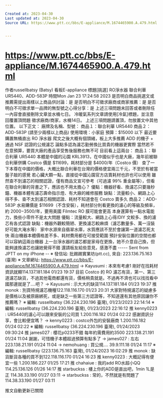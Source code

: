 ```yaml
---

Created at: 2023-04-30
Last updated at: 2023-04-30
Source URL: https://www.ptt.cc/bbs/E-appliance/M.1674465900.A.479.html


---
```


# https://www.ptt.cc/bbs/E-appliance/M.1674465900.A.479.html


作者russellbatsy (Batsy)
看板E-appliance
標題\[挑選\] RO淨水器 聯合利華UR5440、ADD-583P
時間Mon Jan 23 17:24:58 2023
是否明白商品挑選文或推薦需提出兩樣以上商品供討論：是 是否明白不可徵求廠商或商家推薦：是 是否明白不可徵求單一品牌的無型號之心得分享：是 上述三項問題未回答或者刪除任一內容會直接刪除文章並水桶七日。 冷暖氣系列文章請使用\[冷氣\]標題，並注意回覆置頂問題 徵求廠商/商家，水桶14日。 上述三項問題請置頂，勿放置文中其他位置。 以下正文： 廠牌及名稱、型號： 商品１：聯合利華 UR5440 商品２：ADD-583P (請至少兩樣以上商品) 使用環境：小家庭 預算：$15000 以下 最近要購置無桶直出 RO 淨水器 爬文之後大概有個頭緒，板上大多推薦 ADD 的機子 + 通過 NSF 認證的公規濾芯 論點多認為濾芯勤勞換比買貴的機器更實際 當然若不在意預算，要買大廠的產品享受售後服務也無不可 目前看上這兩台： 商品１：聯合利華 UR5440 本體是中國的沁園 KRL3913，在中國似乎也是大廠，幾年前被聯合利華併購 Costco 價是 $11699，耗材部分是 $4000/年（Costco 價） 查了一下本尊在中國的價格，大概比聯合利華在台灣的價格便宜兩三千元，不至於有被當盤子敲的感覺 若心臟大顆一點，直接從中國沁園官方店賣耗材也許也可以使用 雖然查不到濾芯的相關認證，僅有商品文宣可參考（可過濾 99% 重金屬等），但看在聯合利華的背書之下，應該也不用太擔心？ 優點：機器好看、換濾芯只要幾秒鐘、機器本體有濾芯壽命指示燈、有大廠的維修服務 缺點：流量較小、網路上心得不多、查不太到濾芯相關認證、耗材不知道會在 Costco 賣多久 商品２：ADD-583P 水易購價是 $11699（不含安裝），耗材部分則看更換的濾心的等級及頻率，約 $2000-$3500/年，要用美國 Filmtec RO 膜可能會更高 本身還算有一點水電能力，換些小零件不是太大問題 優點：流量較大、網路上心得/DIY 文較多、換的濾芯有各式認證 缺點：機器外觀較簡陋、更換濾芯較麻煩（濾芯數量多、萬一沒裝好可能大淹水等） 家中水源來自翡翠水庫，水質應該不至於會讓第一道濾芯死太快 兩台機器本體價格差不多、耗材費用都在可接受範圍 預計安裝位置的空間也都可以容納這兩台機器 上一台淨水器的濾芯都是家母在更換，她不介意自己換，但能夠速換濾芯也讓她覺得不錯 還請板友給些意見，感激不盡 ----- Sent from JPTT on my iPhone -- ※ 發信站: 批踢踢實業坊(ptt.cc), 來自: 223.136.75.163 (臺灣) ※ 文章網址: <https://www.ptt.cc/bbs/E-appliance/M.1674465900.A.479.html>
→ Kayusumi : 本來有考慮1 剛好在找耗材資訊就顯114.137.181.184 01/23 19:37
目前 Costco 的 RO 濾芯有貨，第一、第三道濾芯缺貨，不過其他電商都還有貨，價格稍貴就是。不過再不濟也可以找找看中國那邊就是了....吧？
→ Kayusumi : 示大大的缺貨114.137.181.184 01/23 19:37
推 monok : 別買特規濾芯機種122.118.116.170 01/23 20:31
大家對特規濾芯的疑慮多是價格以及被原廠綁死，或是缺乏一些第三方認證等，不知道還有其他原因讓你不推薦嗎？ ※ 編輯: russellbatsy (36.224.230.196 臺灣), 01/23/2023 22:14:14 ※ 編輯: russellbatsy (36.224.230.196 臺灣), 01/23/2023 22:16:12
推 kenny0223 : UR5440的濾心可以跟來安裝的公司買 1.200.116.182 01/24 02:22
感謝資訊分享，會比較便宜嗎？
→ kenny0223 : costco外包的安裝廠商 1.200.116.182 01/24 02:22
※ 編輯: russellbatsy (36.224.230.196 臺灣), 01/24/2023 09:30:24
推 james027 : 櫻花p0233不錯 每年約需費用約3500 223.138.21.191 01/24 11:04
謝謝，可惜機子本體超過預算有點多了
→ james027 : 左右 223.138.21.191 01/24 11:04
→ nemohuang : 買公規.... 39.9.111.18 01/24 11:17
※ 編輯: russellbatsy (223.136.75.163 臺灣), 01/24/2023 16:02:29
推 monok : 缺貨斷貨各種的買不到122.118.116.170 01/24 16:23
推 kenny0223 : 大概記得有便宜一些 1.200.186.227 01/25 17:21
推 chahaiue : 我的add RO水超小QQ 114.25.136.126 01/26 14:17
推 starbuckss : 樓上你的ADD是直出吧，1min 1L是正 114.38.33.190 01/27 03:11
→ starbuckss : 常的，不然就是有問題了 114.38.33.190 01/27 03:11

推文自動更新已關閉


